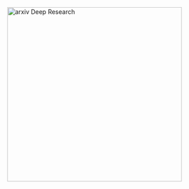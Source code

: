 <a href="[https://www.youtube.com/watch?v=VIDEO_ID](https://youtu.be/5AEHGI_60vE)">
  <img src="[https://img.youtube.com/vi/VIDEO_ID](https://youtu.be/5AEHGI_60vE)/maxresdefault.jpg" alt="arxiv Deep Research" width="400">
</a>



